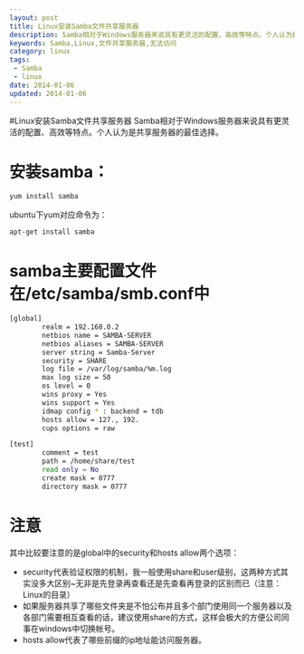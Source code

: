 ```yaml
---
layout: post
title: Linux安装Samba文件共享服务器
description: Samba相对于Windows服务器来说具有更灵活的配置、高效等特点。个人认为是共享服务器的最佳选择。
keywords: Samba,Linux,文件共享服务器,无法访问
category: linux
tags:
 - Samba
 - linux
date: 2014-01-06
updated: 2014-01-06
---
```

#Linux安装Samba文件共享服务器
Samba相对于Windows服务器来说具有更灵活的配置、高效等特点。个人认为是共享服务器的最佳选择。

<!--more-->
# 安装samba：
```bash
yum install samba
```
ubuntu下yum对应命令为：
```bash
apt-get install samba
```
# samba主要配置文件在/etc/samba/smb.conf中
```bash
[global]
        realm = 192.168.0.2
        netbios name = SAMBA-SERVER
        netbios aliases = SAMBA-SERVER
        server string = Samba-Server
        security = SHARE
        log file = /var/log/samba/%m.log
        max log size = 50
        os level = 0
        wins proxy = Yes
        wins support = Yes
        idmap config * : backend = tdb
        hosts allow = 127., 192.
        cups options = raw

[test]
        comment = test
        path = /home/share/test
        read only = No
        create mask = 0777
        directory mask = 0777
```
# 注意
其中比较要注意的是global中的security和hosts allow两个选项：
- security代表验证权限的机制，我一般使用share和user级别，这两种方式其实没多大区别~无非是先登录再查看还是先查看再登录的区别而已（注意：Linux的目录）
- 如果服务器共享了哪些文件夹是不怕公布并且多个部门使用同一个服务器以及各部门需要相互查看的话，建议使用share的方式，这样会极大的方便公司同事在windows中切换帐号。
- hosts allow代表了哪些前缀的ip地址能访问服务器。
